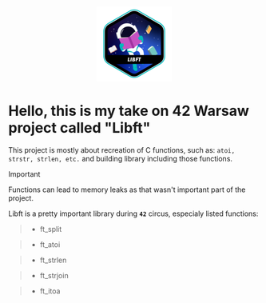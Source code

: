 <p align="center">
    <img src="libft.png">
</p>

# Hello, this is my take on 42 Warsaw project called "Libft"

This project is mostly about recreation of C functions, such as: `atoi, strstr, strlen, etc.` and building library including those functions. 

> [!IMPORTANT]
> Functions can lead to memory leaks as that wasn't important part of the project.

Libft is a pretty important library during **`42`** circus, especialy listed functions:
> - ft_split

> - ft_atoi

> - ft_strlen

> - ft_strjoin

> - ft_itoa